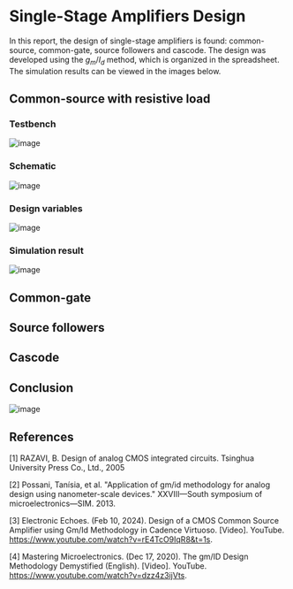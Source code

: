 # Single-Stage Amplifiers Design
In this report, the design of single-stage amplifiers is found: common-source, common-gate, source followers and cascode. The design was developed using the $g_m/I_d$ method, which is organized in the spreadsheet. The simulation results can be viewed in the images below.

## Common-source with resistive load

### Testbench
![image](https://github.com/user-attachments/assets/d4d90ffc-6320-4999-a0b5-d5f854a6c7ee)

### Schematic
![image](https://github.com/user-attachments/assets/6609504b-7315-4283-a1cf-bfb843cf4ff3)

### Design variables
![image](https://github.com/user-attachments/assets/3e8742df-d7d8-4594-8efa-1b081148583e)

### Simulation result
![image](https://github.com/user-attachments/assets/99fd0e39-1c86-4e21-8974-00a44e636974)

## Common-gate

## Source followers

## Cascode

## Conclusion
![image](https://github.com/user-attachments/assets/d94799eb-3e23-4aad-bfcb-bbbc139010d7)


## References
[1] RAZAVI, B. Design of analog CMOS integrated circuits. Tsinghua University Press Co., Ltd., 2005

[2] Possani, Tanísia, et al. "Application of gm/id methodology for analog design using nanometer-scale devices." XXVIII—South symposium of microelectronics—SIM. 2013.

[3] Electronic Echoes. (Feb 10, 2024). Design of a CMOS Common Source Amplifier using Gm/Id Methodology in Cadence Virtuoso. [Video]. YouTube. https://www.youtube.com/watch?v=rE4TcO9IqR8&t=1s.

[4] Mastering Microelectronics. (Dec 17, 2020). The gm/ID Design Methodology Demystified (English). [Video]. YouTube. https://www.youtube.com/watch?v=dzz4z3ijVts.
